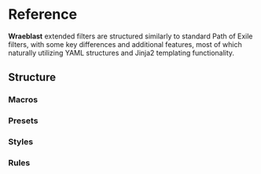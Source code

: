 # Reference

**Wraeblast** extended filters are structured similarly to standard
Path of Exile filters, with some key differences and additional
features, most of which naturally utilizing YAML structures and Jinja2
templating functionality.

## Structure

### Macros

### Presets

### Styles

### Rules
